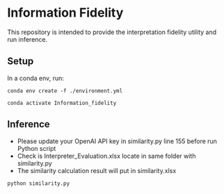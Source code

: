 # Information Fidelity

This repository is intended to provide the interpretation fidelity utility and run inference.

## Setup

In a conda env, run:
```
conda env create -f ./environment.yml

conda activate Information_fidelity
```

## Inference
* Please update your OpenAI API key in similarity.py line 155 before run Python script
* Check is Interpreter_Evaluation.xlsx locate in same folder with similarity.py
* The similarity calculation result will put in similarity.xlsx

```
python similarity.py
```

